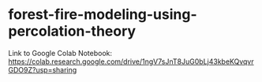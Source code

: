 # forest-fire-modeling-using-percolation-theory

Link to Google Colab Notebook: https://colab.research.google.com/drive/1ngV7sJnT8JuG0bLj43kbeKQvqvrGDO9Z?usp=sharing
